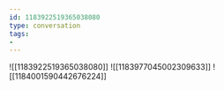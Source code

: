 ```yaml
---
id: 1183922519365038080
type: conversation
tags:
- 
---
```

![[1183922519365038080]]
![[1183977045002309633]]
![[1184001590442676224]]

